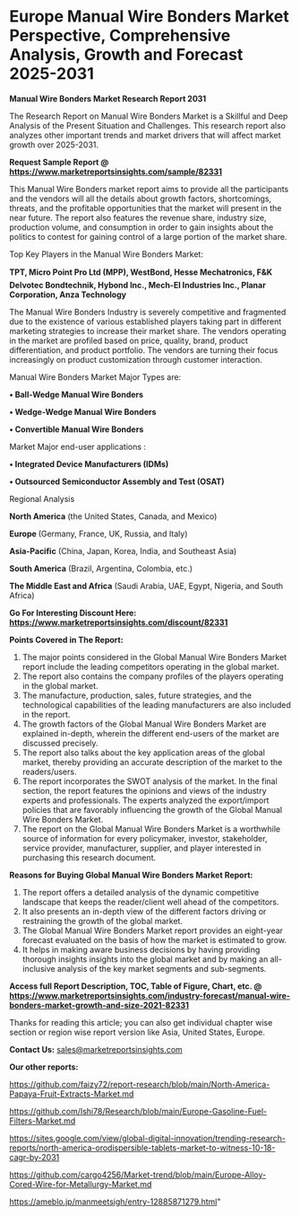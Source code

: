 # Europe Manual Wire Bonders Market Perspective, Comprehensive Analysis, Growth and Forecast 2025-2031

<strong>Manual Wire Bonders Market Research Report 2031</strong>

The Research Report on Manual Wire Bonders Market is a Skillful and Deep Analysis of the Present Situation and Challenges. This research report also analyzes other important trends and market drivers that will affect market growth over 2025-2031.

<strong>Request Sample Report @ <a href=https://www.marketreportsinsights.com/sample/82331>https://www.marketreportsinsights.com/sample/82331</a></strong>

This Manual Wire Bonders market report aims to provide all the participants and the vendors will all the details about growth factors, shortcomings, threats, and the profitable opportunities that the market will present in the near future. The report also features the revenue share, industry size, production volume, and consumption in order to gain insights about the politics to contest for gaining control of a large portion of the market share.

Top Key Players in the Manual Wire Bonders Market:

<strong>TPT, Micro Point Pro Ltd (MPP), WestBond, Hesse Mechatronics, F&K Delvotec Bondtechnik, Hybond Inc., Mech-El Industries Inc., Planar Corporation, Anza Technology</strong>

The Manual Wire Bonders Industry is severely competitive and fragmented due to the existence of various established players taking part in different marketing strategies to increase their market share. The vendors operating in the market are profiled based on price, quality, brand, product differentiation, and product portfolio. The vendors are turning their focus increasingly on product customization through customer interaction.

Manual Wire Bonders Market Major Types are:

<strong>• Ball-Wedge Manual Wire Bonders

• Wedge-Wedge Manual Wire Bonders

• Convertible Manual Wire Bonders</strong>

Market Major end-user applications :

<strong>• Integrated Device Manufacturers (IDMs)

• Outsourced Semiconductor Assembly and Test (OSAT)</strong>

Regional Analysis

</u><strong><b>North America</b></strong> (the United States, Canada, and Mexico)

<strong><b>Europe </b></strong>(Germany, France, UK, Russia, and Italy)

<strong><b>Asia-Pacific</b></strong> (China, Japan, Korea, India, and Southeast Asia)

<strong><b>South America</b></strong> (Brazil, Argentina, Colombia, etc.)

<strong><b>The Middle East and Africa</b></strong> (Saudi Arabia, UAE, Egypt, Nigeria, and South Africa)

<strong>Go For Interesting Discount Here: <a href=https://www.marketreportsinsights.com/discount/82331>https://www.marketreportsinsights.com/discount/82331</a></strong>

<strong>Points Covered in The Report:</strong>
<ol>
  <li>The major points considered in the Global Manual Wire Bonders Market report include the leading competitors operating in the global market.</li>
  <li>The report also contains the company profiles of the players operating in the global market.</li>
  <li>The manufacture, production, sales, future strategies, and the technological capabilities of the leading manufacturers are also included in the report.</li>
  <li>The growth factors of the Global Manual Wire Bonders Market are explained in-depth, wherein the different end-users of the market are discussed precisely.</li>
  <li>The report also talks about the key application areas of the global market, thereby providing an accurate description of the market to the readers/users.</li>
  <li>The report incorporates the SWOT analysis of the market. In the final section, the report features the opinions and views of the industry experts and professionals. The experts analyzed the export/import policies that are favorably influencing the growth of the Global Manual Wire Bonders Market.</li>
  <li>The report on the Global Manual Wire Bonders Market is a worthwhile source of information for every policymaker, investor, stakeholder, service provider, manufacturer, supplier, and player interested in purchasing this research document.</li>
</ol>
<strong>Reasons for Buying Global Manual Wire Bonders Market Report:</strong>

<ol>
  <li>The report offers a detailed analysis of the dynamic competitive landscape that keeps the reader/client well ahead of the competitors.</li>
  <li>It also presents an in-depth view of the different factors driving or restraining the growth of the global market.</li>
  <li>The Global Manual Wire Bonders Market report provides an eight-year forecast evaluated on the basis of how the market is estimated to grow.</li>
  <li>It helps in making aware business decisions by having providing thorough insights insights into the global market and by making an all-inclusive analysis of the key market segments and sub-segments.</li>
</ol>
<strong>Access full Report Description, TOC, Table of Figure, Chart, etc. @ <a href=https://www.marketreportsinsights.com/industry-forecast/manual-wire-bonders-market-growth-and-size-2021-82331>https://www.marketreportsinsights.com/industry-forecast/manual-wire-bonders-market-growth-and-size-2021-82331</a></strong>


Thanks for reading this article; you can also get individual chapter wise section or region wise report version like Asia, United States, Europe.

<strong>Contact Us:</strong>
sales@marketreportsinsights.com

<strong>Our other reports:</strong>

<a href=https://github.com/faizy72/report-research/blob/main/North-America-Papaya-Fruit-Extracts-Market.md>https://github.com/faizy72/report-research/blob/main/North-America-Papaya-Fruit-Extracts-Market.md</a>

<a href=https://github.com/Ishi78/Research/blob/main/Europe-Gasoline-Fuel-Filters-Market.md>https://github.com/Ishi78/Research/blob/main/Europe-Gasoline-Fuel-Filters-Market.md</a>

<a href=https://sites.google.com/view/global-digital-innovation/trending-research-reports/north-america-orodispersible-tablets-market-to-witness-10-18-cagr-by-2031>https://sites.google.com/view/global-digital-innovation/trending-research-reports/north-america-orodispersible-tablets-market-to-witness-10-18-cagr-by-2031</a>

<a href=https://github.com/cargo4256/Market-trend/blob/main/Europe-Alloy-Cored-Wire-for-Metallurgy-Market.md>https://github.com/cargo4256/Market-trend/blob/main/Europe-Alloy-Cored-Wire-for-Metallurgy-Market.md</a>

<a href=https://ameblo.jp/manmeetsigh/entry-12885871279.html>https://ameblo.jp/manmeetsigh/entry-12885871279.html</a>"
